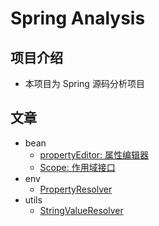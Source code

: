 # Spring Analysis 
## 项目介绍
- 本项目为 Spring 源码分析项目


## 文章
- bean
    - [propertyEditor: 属性编辑器](./docs/beans/propertyEditor/Readme.md)
    - [Scope: 作用域接口](/docs/beans/Scope/Readme.md)
- env
    - [PropertyResolver](/docs/env/PropertyResolver/Readme.md)
- utils
    - [StringValueResolver](/docs/utils/StringValueResolver/Readme.md)